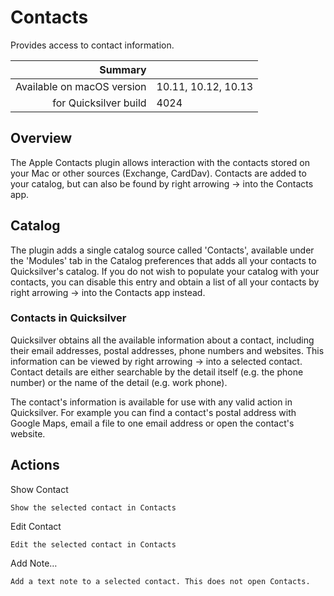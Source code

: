 # Contacts

Provides access to contact information.

 Summary                    | &nbsp; 
---------------------------:|:--------------------
 Available on macOS version | 10.11, 10.12, 10.13
      for Quicksilver build | 4024


## Overview

The Apple Contacts plugin allows interaction with the contacts stored on your
Mac or other sources (Exchange, CardDav). Contacts are added to your catalog,
but can also be found by right arrowing → into the Contacts app.

## Catalog

The plugin adds a single catalog source called 'Contacts', available under the
'Modules' tab in the Catalog preferences that adds all your contacts to
Quicksilver's catalog. If you do not wish to populate your catalog with your
contacts, you can disable this entry and obtain a list of all your contacts by
right arrowing → into the Contacts app instead.

### Contacts in Quicksilver

Quicksilver obtains all the available information about a contact, including
their email addresses, postal addresses, phone numbers and websites. This
information can be viewed by right arrowing → into a selected contact. Contact
details are either searchable by the detail itself (e.g. the phone number) or
the name of the detail (e.g. work phone).

The contact's information is available for use with any valid action in
Quicksilver. For example you can find a contact's postal address with Google
Maps, email a file to one email address or open the contact's website.

## Actions

Show Contact

    Show the selected contact in Contacts
Edit Contact

    Edit the selected contact in Contacts
Add Note…

    Add a text note to a selected contact. This does not open Contacts.